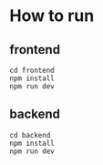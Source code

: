 # How to run

## frontend
```
cd frontend
npm install
npm run dev
```

## backend
```
cd backend
npm install
npm run dev
```